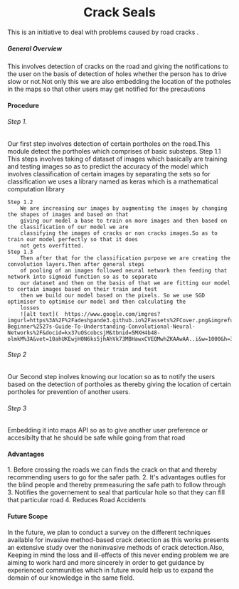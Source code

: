 <h1 align="center">Crack Seals</h1>

This is an initiative to deal with problems caused by road cracks .

<h5>General Overview</h5>
This involves detection of cracks on the road and giving the notifications to the user
on the basis of detection of holes whether the person has to drive slow or not.Not only this 
we are also embedding the location of the potholes in the maps so that other users may get notified for the precautions

<h4>Procedure</h4>
<h6>Step 1.</h6>
Our first step involves detection of certain portholes on the road.This module detect the portholes which comprises
of basic substeps.
	Step 1.1
		This steps involves taking of dataset of images which basically are training and testing images so as
		to predict the accuracy of the model which involves classification of certain images by separating the 
		sets so for classification we uses a library named as keras which is a mathematical computation library
	
	Step 1.2 
		We are increasing our images by augmenting the images by changing the shapes of images and based on that 
		giving our model a base to train on more images and then based on the classification of our model we are 
		classifying the images of cracks or non cracks images.So as to train our model perfectly so that it does
		not gets overfitted.
	Step 1.3
		Then after that for the classification purpose we are creating the convolution layers.Then after general steps 
		of pooling of an images followed neural network then feeding that network into sigmoid function so as to separate
		our dataset and then on the basis of that we are fitting our model to certain images based on their train and test
		then we build our model based on the pixels. So we use SGD optimiser to optimise our model and then calculating the 
		losses
		![alt text](  https://www.google.com/imgres?imgurl=https%3A%2F%2Fadeshpande3.github.io%2Fassets%2FCover.png&imgrefurl=https%3A%2F%2Fadeshpande3.github.io%2FA-Beginner%2527s-Guide-To-Understanding-Convolutional-Neural-Networks%2F&docid=kx37uOScobcsjM&tbnid=5MXH4b48-olmkM%3A&vet=10ahUKEwjH0N6ks5jhAhVk73MBHawxCVEQMwhZKAAwAA..i&w=1000&h=341&client=ubuntu&bih=639&biw=1366&q=convolution%20networks&ved=0ahUKEwjH0N6ks5jhAhVk73MBHawxCVEQMwhZKAAwAA&iact=mrc&uact=8)
		
<h6>Step 2</h6>
Our Second step inolves knowing our location so as to notify the users based on the detection of portholes as thereby giving the location of certain
portholes for prevention of another users.

<h6>Step 3</h6>
Embedding it into maps API so as to give another user preference or accesibilty that he should be safe while going from that road

<h4>Advantages</h4>
	1. Before crossing the roads we can finds the crack on that and thereby recommending users to go for the safer path.
	2. It's advantages outlies for the blind people and thereby premeasuring the safe path to follow through
	3. Notifies the governement to seal that particular hole so that they can fill that particular road
	4. Reduces Road Accidents

<h4>Future Scope</h4>
In the future, we plan to conduct a survey on the different techniques available for invasive method-based crack detection as this works presents an extensive study over the noninvasive methods of crack detection.Also, Keeping in mind the loss and ill-effects of this never ending problem we are aiming to work hard and more sincerely in order to get guidance by experienced communities which in future would help us to expand the domain of our knowledge in the same field.  

	 		
 
